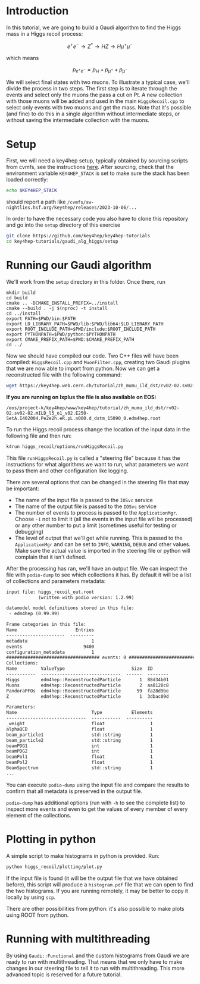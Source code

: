 # Introduction
In this tutorial, we are going to build a Gaudi algorithm to find the Higgs mass
in a Higgs recoil process:

```math
e^+ e^-\rightarrow Z^*\rightarrow HZ\rightarrow H\mu^+\mu^-
```

which means

```math
p_{e^+ e^-}=p_H+p_{\mu^+}+p_{\mu^-}
```

We will select final states with two muons. To illustrate a typical case, we'll
divide the process in two steps. The first step is to iterate through the events
and select only the muons the pass a cut on Pt. A new collection with those
muons will be added and used in the main `HiggsRecoil.cpp` to select only
events with two muons and get the mass. Note that it's possible (and fine) to
do this in a single algorithm without intermediate steps, or without saving the
intermediate collection with the muons.

# Setup

First, we will need a key4hep setup, typically obtained by sourcing scripts from
cvmfs, see the instructions
[here](https://key4hep.github.io/key4hep-doc/main/getting_started/setup.html).
After sourcing, check that the environment variable `KEY4HEP_STACK` is set to
make sure the stack has been loaded correctly:

``` bash
echo $KEY4HEP_STACK
```

should report a path like `/cvmfs/sw-nightlies.hsf.org/key4hep/releases/2023-10-06/...`

In order to have the necessary code you also have to clone this repository and
go into the `setup` directory of this exercise

```bash
git clone https://github.com/key4hep/key4hep-tutorials
cd key4hep-tutorials/gaudi_alg_higgs/setup
```

# Running our Gaudi algorithm

We'll work from the `setup` directory in this folder. Once there, run

```
mkdir build
cd build
cmake .. -DCMAKE_INSTALL_PREFIX=../install
cmake --build . -j $(nproc) -t install 
cd ../install
export PATH=$PWD/bin:$PATH
export LD_LIBRARY_PATH=$PWD/lib:$PWD/lib64:$LD_LIBRARY_PATH
export ROOT_INCLUDE_PATH=$PWD/include:$ROOT_INCLUDE_PATH
export PYTHONPATH=$PWD/python:$PYTHONPATH
export CMAKE_PREFIX_PATH=$PWD:$CMAKE_PREFIX_PATH
cd ../
```

Now we should have compiled our code. Two C++ files will have been compiled:
`HiggsRecoil.cpp` and `MuonFilter.cpp`, creating two Gaudi plugins that we are
now able to import from python. Now we can get a reconstructed file with the
following command:

``` bash
wget https://key4hep.web.cern.ch/tutorial/zh_mumu_ild_dst/rv02-02.sv02-02.mILD_l5_o1_v02.E250-SetA.I402004.Pe2e2h.eR.pL.n000.d_dstm_15090_0.edm4hep.root
```

**If you are running on lxplus the file is also available on EOS:**

```
/eos/project-k/key4hep/www/key4hep/tutorial/zh_mumu_ild_dst/rv02-02.sv02-02.mILD_l5_o1_v02.E250-SetA.I402004.Pe2e2h.eR.pL.n000.d_dstm_15090_0.edm4hep.root
```

To run the Higgs recoil process change the location of the input data in the
following file and then run:

``` bash
k4run higgs_recoil/options/runHiggsRecoil.py
```

This file `runHiggsRecoil.py` is called a "steering file" because it has the
instructions for what algorithms we want to run, what parameters we want to pass
them and other configuration like logging.

There are several options that can be changed in the steering file that may be important:
- The name of the input file is passed to the `IOSvc` service
- The name of the output file is passed to the `IOSvc` service
- The number of events to process is passed to the `ApplicationMgr`. Choose `-1`
  not to limit it (all the events in the input file will be processed) or any
  other number to put a limit (sometimes useful for testing or debugging)
- The level of output that we'll get while running. This is passed to the
  `ApplicationMgr` and can be set to `INFO`, `WARNING`, `DEBUG` and other values. Make
  sure the actual value is imported in the steering file or python will complain
  that it isn't defined.

After the processing has ran, we'll have an output file. We can inspect the file
with `podio-dump` to see which collections it has. By default it will be a list of collections and parameters metadata:

```txt
input file: higgs_recoil_out.root
            (written with podio version: 1.2.99)

datamodel model definitions stored in this file: 
 - edm4hep (0.99.99)

Frame categories in this file:
Name                      Entries
----------------------  ---------
metadata                        1
events                       9400
configuration_metadata          1
################################### events: 0 ####################################
Collections:
Name         ValueType                         Size  ID
-----------  ------------------------------  ------  --------
Higgs        edm4hep::ReconstructedParticle       1  88d34b01
Muons        edm4hep::ReconstructedParticle       2  aa8128c8
PandoraPFOs  edm4hep::ReconstructedParticle      59  fa28d9be
Z            edm4hep::ReconstructedParticle       1  3dbac09d

Parameters:
Name                            Type           Elements
------------------------------  -----------  ----------
_weight                         float                 1
alphaQCD                        float                 1
beam_particle1                  std::string           1
beam_particle2                  std::string           1
beamPDG1                        int                   1
beamPDG2                        int                   1
beamPol1                        float                 1
beamPol2                        float                 1
BeamSpectrum                    std::string           1
...
```

You can execute `podio-dump` using the input file and compare the results to confirm that all metadata is preserved in the output file.

`podio-dump` has additional options (run with `-h` to see the complete list) to
inspect more events and even to get the values of every member of every element
of the collections.

# Plotting in python

A simple script to make histograms in python is provided. Run:

``` bash
python higgs_recoil/plotting/plot.py
```

If the input file is found (it will be the output file that we have obtained
before), this script will produce a `histogram.pdf` file that we can open to
find the two histograms. If you are running remotely, it may be better to copy
it locally by using `scp`.

There are other possibilities from python: it's also possible to make plots
using ROOT from python.

# Running with multithreading

By using `Gaudi::Functional` and the custom histograms from Gaudi we are ready
to run with multithreading. That means that we only have to make changes in our
steering file to tell it to run with multithreading. This more advanced topic is
reserved for a future tutorial.

